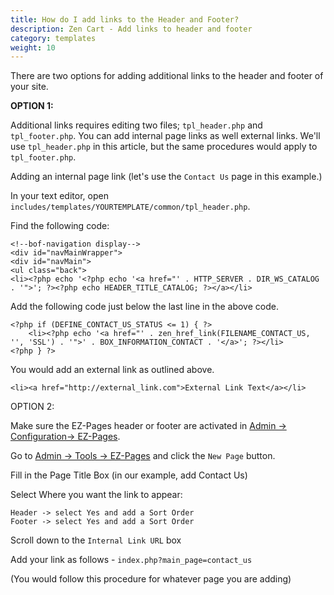 ```yaml
---
title: How do I add links to the Header and Footer? 
description: Zen Cart - Add links to header and footer 
category: templates
weight: 10
---
```


There are two options for adding additional links to the header and footer of your site.

**OPTION 1:**

Additional links requires editing two files; `tpl_header.php` and `tpl_footer.php`.
You can add internal page links as well external links. We'll use `tpl_header.php` in this article, but the same procedures would apply to `tpl_footer.php`.

Adding an internal page link (let's use the `Contact Us` page in this example.)

In your text editor, open `includes/templates/YOURTEMPLATE/common/tpl_header.php`. 

Find the following code:

```
<!--bof-navigation display-->
<div id="navMainWrapper">
<div id="navMain">
<ul class="back">
<li><?php echo '<?php echo '<a href="' . HTTP_SERVER . DIR_WS_CATALOG . '">'; ?><?php echo HEADER_TITLE_CATALOG; ?></a></li>
```

Add the following code just below the last line in the above code.

```
<?php if (DEFINE_CONTACT_US_STATUS <= 1) { ?>
    <li><?php echo '<a href="' . zen_href_link(FILENAME_CONTACT_US, '', 'SSL') . '">' . BOX_INFORMATION_CONTACT . '</a>'; ?></li>
<?php } ?>
```

You would add an external link as outlined above.

```
<li><a href="http://external_link.com">External Link Text</a></li>
```

OPTION 2:

Make sure the EZ-Pages header or footer are activated in [Admin -> Configuration-> EZ-Pages](/user/admin_pages/configuration/configuration_ezpagessettings/). 

Go to [Admin -> Tools -> EZ-Pages](/user/admin_pages/tools/ezpages/) and click the `New Page` button.

Fill in the Page Title Box (in our example, add Contact Us)

Select Where you want the link to appear:

```
Header -> select Yes and add a Sort Order
Footer -> select Yes and add a Sort Order
```

Scroll down to the `Internal Link URL` box

Add your link as follows - `index.php?main_page=contact_us` 

(You would follow this procedure for whatever page you are adding)

